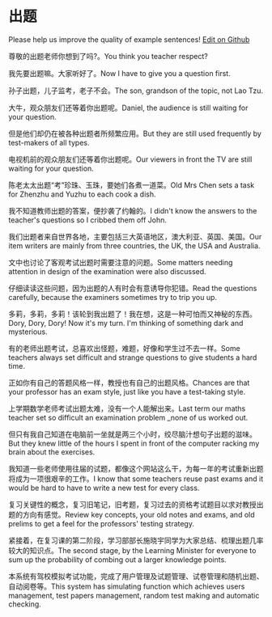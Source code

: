 # 出题

Please help us improve the quality of example sentences! [Edit on Github](https://github.com/jiyushe/jiyu-example-sentence-source/blob/main/chinese/chuti.md)

<p><span class="chinese">尊敬的出题老师你想到了吗?。</span><span class="english">You think you teacher respect?</span></p>

<p><span class="chinese">我先要出题嘛。大家听好了。</span><span class="english">Now I have to give you a question first.</span></p>

<p><span class="chinese">孙子出题，儿子监考，老子不会。</span><span class="english">The son, grandson of the topic, not Lao Tzu.</span></p>

<p><span class="chinese">大牛，观众朋友们还等着你出题呢。</span><span class="english">Daniel, the audience is still waiting for your question.</span></p>

<p><span class="chinese">但是他们却仍在被各种出题者所频繁应用。</span><span class="english">But they are still used frequently by test-makers of all types.</span></p>

<p><span class="chinese">电视机前的观众朋友们还等着你出题呢。</span><span class="english">Our viewers in front the TV are still waiting for your question.</span></p>

<p><span class="chinese">陈老太太出题“考”珍珠、玉珠，要她们各煮一道菜。</span><span class="english">Old Mrs Chen sets a task for Zhenzhu and Yuzhu to each cook a dish.</span></p>

<p><span class="chinese">我不知道教师出题的答案，便抄袭了约翰的。</span><span class="english">I didn't know the answers to the teacher's questions so I cribbed them off John.</span></p>

<p><span class="chinese">我们出题者来自世界各地，主要包括三大英语地区，澳大利亚、英国、美国。</span><span class="english">Our item writers are mainly from three countries, the UK, the USA and Australia.</span></p>

<p><span class="chinese">文中也讨论了客观考试出题时需要注意的问题。</span><span class="english">Some matters needing attention in design of the examination were also discussed.</span></p>

<p><span class="chinese">仔细读读这些问题，因为出题的人有时会有意诱导你犯错。</span><span class="english">Read the questions carefully, because the examiners sometimes try to trip you up.</span></p>

<p><span class="chinese">多莉，多莉，多莉！该轮到我出题了！我在想，这是一种可怕而又神秘的东西。</span><span class="english">Dory, Dory, Dory! Now it's my turn. I'm thinking of something dark and mysterious.</span></p>

<p><span class="chinese">有的老师出题考试，总喜欢出怪题，难题，好像和学生过不去一样。</span><span class="english">Some teachers always set difficult and strange questions to give students a hard time.</span></p>

<p><span class="chinese">正如你有自己的答题风格一样，教授也有自己的出题风格。</span><span class="english">Chances are that your professor has an exam style, just like you have a test-taking style.</span></p>

<p><span class="chinese">上学期数学老师考试出题太难，没有一个人能解出来。</span><span class="english">Last term our maths teacher set so difficult an examination problem _none of us worked out.</span></p>

<p><span class="chinese">但只有我自己知道在电脑前一坐就是两三个小时，绞尽脑汁想句子出题的滋味。</span><span class="english">But they knew little of the hours I spent in front of the computer racking my brain about the exercises.</span></p>

<p><span class="chinese">我知道一些老师使用往届的试题，都像这个网站这么干，为每一年的考试重新出题将成为一项很艰辛的工作。</span><span class="english">I know that some teachers reuse past exams and it would be hard to have to write a new test for every class.</span></p>

<p><span class="chinese">复习关键性的概念，复习旧笔记，旧考题，复习过去的资格考试题目以求对教授出题的方向有感觉。</span><span class="english">Review key concepts, your old notes and exams, and old prelims to get a feel for the professors' testing strategy.</span></p>

<p><span class="chinese">紧接着，在复习课的第二阶段，学习部部长施晓宇同学为大家总结、梳理出题几率较大的知识点。</span><span class="english">The second stage, by the Learning Minister for everyone to sum up the probability of combing out a larger knowledge points.</span></p>

<p><span class="chinese">本系统有驾校模拟考试功能，完成了用户管理及试题管理、试卷管理和随机出题、自动阅卷等。</span><span class="english">This system has simulating function which achieves users management, test papers management, random test making and automatic checking.</span></p>

